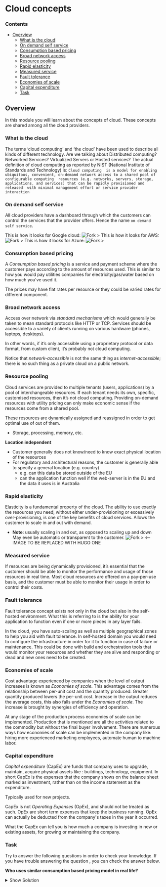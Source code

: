 # Cloud concepts

<!--TOC_START-->
### Contents
- [Overview](#overview)
	- [What is the cloud](#what-is-the-cloud)
	- [On demand self service](#on-demand-self-service)
	- [Consumption based pricing](#consumption-based-pricing)
	- [Broad network access](#broad-network-access)
	- [Resource pooling](#resource-pooling)
	- [Rapid elasticity](#rapid-elasticity)
	- [Measured service](#measured-service)
	- [Fault tolerance](#fault-tolerance)
	- [Economies of scale](#economies-of-scale)
	- [Capital expenditure](#capital-expenditure)
	- [Task](#task)

<!--TOC_END-->
## Overview
In this module you will learn about the concepts of cloud. These concepts are shared among all the cloud providers.

### What is the cloud

The terms ‘cloud computing’ and ‘the cloud’ have been used to describe all kinds of different technology. Are we
talking about Distributed computing? Networked Services? Virtualized Servers or Hosted services? The actual
definition of cloud computing as reported by NIST (National Institute of Standards and Technology) is: `Cloud computing 
is a model for enabling ubiquitous, convenient, on-demand network access to a shared pool of configurable computing 
resources (e.g. networks, servers, storage, applications, and services) that can be rapidly provisioned and released 
with minimal management effort or service provider interaction`

### On demand self service

All cloud providers have a dashboard through which the customers can control the services that the provider offers. 
Hence the name `on demand self service`.

This is how it looks for Google cloud:
![Fork >](https://imgur.com/lwJQt2C.png)
This is how it looks for AWS:
![Fork >](https://imgur.com/cnqjq2M.png)
This is how it looks for Azure:
![Fork >](https://imgur.com/cK3lnGv.png)

### Consumption based pricing

A *Consumption based pricing* is a service and payment scheme where the customer pays according to the amount of
 resources used. This is similar to how you would pay utilities companies for electricity/gas/water based on how much
  you've used it.

The prices may have flat rates per resource or they could be varied rates for different component. 

### Broad network access

Access over network via *standard mechanisms* which would generally be taken to mean standard protocols like HTTP or 
TCP. Services should be accessible to a variety of clients running on various hardware (phones, laptops, desktops).

In other words, if it’s only accessible using a proprietary protocol or data format, from custom client, it’s probably 
not cloud computing. 

Notice that *network-accessible* is not the same thing as *internet-accessible*; there is no such thing as a private 
cloud on a public network.

### Resource pooling

Cloud services are provided to multiple tenants (users, applications) by a pool of interchangeable resources. If each 
tenant needs its own, specific, customised resources, then it’s not cloud computing. Providing on-demand resources with 
utility pricing can only make economic sense if the resources come from a shared pool.

These resources are dynamically assigned and reassigned in order to get optimal use of out of them. 
* Storage, processing, memory, etc.

**Location independent**
* Customer generally does not know/need to know exact physical location of the resources
* For regulatory and architectural reasons, the customer is generally able to specify a general location (e.g. country)
    * e.g. can this data be stored outside of the EU
    * can the application function well if the web-server is in the EU and the data it uses is in Australia
    
### Rapid elasticity

Elasticity is a fundamental property of the cloud. The ability to use exactly the resources you need, without either 
under-provisioning or excessively over-provisioning, is one of the key benefits of cloud services. Allows the customer 
to scale in and out with demand. 
* **Note**: usually scaling in and out, as opposed to scaling up and down
May even be automatic or transparent to the customer.
![Fork >](https://images.slideplayer.com/20/5990497/slides/slide_12.jpg) <-- IMAGE TO BE REPLACED WITH HUGO ONE

### Measured service

If resources are being dynamically provisioned, it’s essential that the customer should be able to monitor the 
performance and usage of those resources in real time. Most cloud resources are offered on a pay-per-use basis, and the 
customer must be able to monitor their usage in order to control their costs.

### Fault tolerance

Fault tolerance concept exists not only in the cloud but also in the self-hosted environment. What this is referring to 
is the ability for your application to function even if one or more pieces in any layer fails.

In the cloud, you have auto-scaling as well as multiple geographical zones to help you aid with fault tolerance. In
 self-hosted domain you would need to configure the infrastructure in order for it to function in case of failure or
 maintenance. This could be done with build and orchestration tools that would monitor your resources and whether
  they are alive and responding or dead and new ones need to be created.

### Economies of scale

Cost advantage experienced by companies when the level of output increases is known as *Economies of scale*. This
 advantage comes from the relationship between per-unit cost and the quantity produced. Greater quantity produced
  lowers the per-unit cost. Increase in the output reduces the average costs, this also falls under the *Economies of 
  scale*. The increase is brought by synergies of efficiency and operation.
  
At any stage of the production process economies of scale can be implemented. Production that is mentioned are all the 
activities related to the commodity but without the final buyer involvement. There are numerous ways how economies of
 scale can be implemented in the company like: hiring more experienced marketing employees, automate human to machine
  labor.
  
### Capital expenditure

*Capital expenditure* (CapEx) are funds that company uses to upgrade, maintain, acquire physical assets like
: buildings, technology, equipment. In short CapEx is the expenses that the company shows on the balance sheet marked as
 investment, rather than on the income statement as the expenditure.

Typically used for new projects. 

CapEx is not *Operating Expenses* (OpEx), and should not be treated as such. OpEx are short term expenses that keep the 
business running. OpEx can actually be deducted from the company's taxes in the year it occurred.

What the CapEx can tell you is how much a company is investing in new or existing assets, for growing or maintaining
 the company.

### Task

Try to answer the following questions in order to check your knowledge. If you have trouble answering the question
, you can check the answer below.

**Who uses similar consumption based pricing model in real life?**

<details>
<summary>Show Solution</summary>
Utilities companies that provide services like: water, electricity, gas.
</details>
